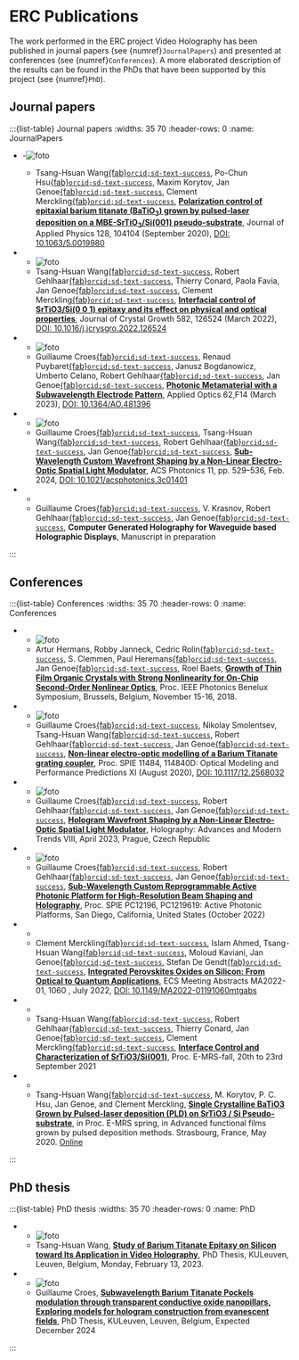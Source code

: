 # ERC Publications 

The work performed in the ERC project Video Holography has been published in journal papers (see {numref}`JournalPapers`) and presented at conferences (see {numref}`Conferences`). A more elaborated description of the results can be found in the PhDs that have been supported by this project (see {numref}`PhD`).


## Journal papers


:::{list-table} Journal papers
:widths: 35 70
:header-rows: 0
:name: JournalPapers

*  -![foto](./images/APL.bmp)
   - Tsang-Hsuan Wang[{fab}`orcid;sd-text-success`](http://orcid.org/0000-0002-7760-7500), 
Po-Chun Hsu[{fab}`orcid;sd-text-success`](http://orcid.org/0000-0003-0823-6088), 
Maxim Korytov, 
Jan Genoe[{fab}`orcid;sd-text-success`](http://orcid.org/0000-0002-4019-5979), 
Clement Merckling[{fab}`orcid;sd-text-success`](http://orcid.org/0000-0003-3084-2543), 
**[Polarization control of epitaxial barium titanate (BaTiO<sub>3</sub>) grown by pulsed-laser deposition on a MBE-SrTiO<sub>3</sub>/Si(001) pseudo-substrate](docs/Tsang2020Polarizationcontrol.pdf)**, 
Journal of Applied Physics 128, 104104 (September 2020), 
[DOI: 10.1063/5.0019980](http://dx.doi.org/10.1063/5.0019980)

*  - ![foto](./images/STO.png) 
   - Tsang-Hsuan Wang[{fab}`orcid;sd-text-success`](http://orcid.org/0000-0002-7760-7500), 
Robert Gehlhaar[{fab}`orcid;sd-text-success`](http://orcid.org/0000-0002-3038-9462), 
Thierry Conard, 
Paola Favia, 
Jan Genoe[{fab}`orcid;sd-text-success`](http://orcid.org/0000-0002-4019-5979), 
Clement Merckling[{fab}`orcid;sd-text-success`](http://orcid.org/0000-0003-3084-2543), 
**[Interfacial control of SrTiO3/Si(0 0 1) epitaxy and its effect on physical and optical properties](docs/Wang2022Interfacialcontrol.pdf)**, 
Journal of Crystal Growth 582, 126524 (March 2022), 
[DOI: 10.1016/j.jcrysgro.2022.126524](http://dx.doi.org/10.1016/j.jcrysgro.2022.126524)

*  - ![foto](./images/AO2023.jpg)
   - Guillaume Croes[{fab}`orcid;sd-text-success`](http://orcid.org/0000-0001-6168-9794), 
Renaud Puybaret[{fab}`orcid;sd-text-success`](http://orcid.org/0000-0002-4946-2658), 
Janusz Bogdanowicz, 
Umberto Celano, 
Robert Gehlhaar[{fab}`orcid;sd-text-success`](http://orcid.org/0000-0002-3038-9462), 
Jan Genoe[{fab}`orcid;sd-text-success`](http://orcid.org/0000-0002-4019-5979), 
**[Photonic Metamaterial with a Subwavelength Electrode Pattern](docs/PhotonicMetamaterial.pdf)**, 
Applied Optics 62,F14 (March 2023), 
[DOI: 10.1364/AO.481396](http://dx.doi.org/10.1364/AO.481396)

*  - ![foto](./images/TOCimage3.png)
   - Guillaume Croes[{fab}`orcid;sd-text-success`](http://orcid.org/0000-0001-6168-9794), 
Tsang-Hsuan Wang[{fab}`orcid;sd-text-success`](http://orcid.org/0000-0002-7760-7500), 
Robert Gehlhaar[{fab}`orcid;sd-text-success`](http://orcid.org/0000-0002-3038-9462), 
Jan Genoe[{fab}`orcid;sd-text-success`](http://orcid.org/0000-0002-4019-5979), 
**[Sub-Wavelength Custom Wavefront Shaping by a Non-Linear Electro-Optic Spatial Light Modulator](docs/Croes2024Subwavelength.pdf)**, 
ACS Photonics 11,  pp. 529–536, Feb. 2024,
[DOI: 10.1021/acsphotonics.3c01401](http://dx.doi.org/10.1021/acsphotonics.3c01401)

   
*  - 
   - Guillaume Croes[{fab}`orcid;sd-text-success`](http://orcid.org/0000-0001-6168-9794), 
   V. Krasnov, 
Robert Gehlhaar[{fab}`orcid;sd-text-success`](http://orcid.org/0000-0002-3038-9462), 
Jan Genoe[{fab}`orcid;sd-text-success`](http://orcid.org/0000-0002-4019-5979), 
**Computer Generated Holography for Waveguide based Holographic Displays**, 
Manuscript in preparation

:::


## Conferences

:::{list-table} Conferences
:widths: 35 70
:header-rows: 0
:name: Conferences

*  - ![foto](./images/SHG.png)
   - Artur Hermans,
Robby Janneck,
Cedric Rolin[{fab}`orcid;sd-text-success`](http://orcid.org/0000-0001-5542-8504),
S. Clemmen,
Paul Heremans[{fab}`orcid;sd-text-success`](http://orcid.org/0000-0003-2151-1718),
Jan Genoe[{fab}`orcid;sd-text-success`](http://orcid.org/0000-0002-4019-5979), 
Roel Baets,
**[Growth of Thin Film Organic Crystals with Strong Nonlinearity for On-Chip Second-Order Nonlinear Optics](docs/Paper_ArturHermans.pdf)**,
Proc. IEEE Photonics Benelux Symposium, Brussels, Belgium, November 15-16, 2018.

*  - ![foto](./images/Guillaume2020.png)
   - Guillaume Croes[{fab}`orcid;sd-text-success`](http://orcid.org/0000-0001-6168-9794),
Nikolay Smolentsev, 
Tsang-Hsuan Wang[{fab}`orcid;sd-text-success`](http://orcid.org/0000-0002-7760-7500), 
Robert Gehlhaar[{fab}`orcid;sd-text-success`](http://orcid.org/0000-0002-3038-9462),
Jan Genoe[{fab}`orcid;sd-text-success`](http://orcid.org/0000-0002-4019-5979), 
**[Non-linear electro-optic modelling of a Barium Titanate grating coupler](docs/XII1SPIE.pdf)**, 
Proc. SPIE 11484, 114840D: Optical Modeling and Performance Predictions XI (August 2020),
[DOI: 10.1117/12.2568032](http://dx.doi.org/10.1117/12.2568032)

*  - ![foto](./images/TocImage_2.png)
   - Guillaume Croes[{fab}`orcid;sd-text-success`](http://orcid.org/0000-0001-6168-9794),
Robert Gehlhaar[{fab}`orcid;sd-text-success`](http://orcid.org/0000-0002-3038-9462),
Jan Genoe[{fab}`orcid;sd-text-success`](http://orcid.org/0000-0002-4019-5979), 
**[Hologram Wavefront Shaping by a Non-Linear Electro-Optic Spatial Light Modulator](docs/Hologramwavefrontshaping_SPIEOptics.html)**,
Holography: Advances and Modern Trends VIII, April 2023, Prague, Czech Republic

*  - ![foto](./images/Guillaume2022.png)
   - Guillaume Croes[{fab}`orcid;sd-text-success`](http://orcid.org/0000-0001-6168-9794),
Robert Gehlhaar[{fab}`orcid;sd-text-success`](http://orcid.org/0000-0002-3038-9462),
Jan Genoe[{fab}`orcid;sd-text-success`](http://orcid.org/0000-0002-4019-5979), 
**[Sub-Wavelength Custom Reprogrammable Active Photonic Platform for High-Resolution Beam Shaping and Holography](docs/Sub-wavelengthcustomreprogrammable.pdf)**,
Proc. SPIE PC12196, PC1219619: Active Photonic Platforms, San Diego, California, United States (October 2022)

*  - 
   - Clement Merckling[{fab}`orcid;sd-text-success`](http://orcid.org/0000-0003-3084-2543), 
Islam Ahmed, 
Tsang-Hsuan Wang[{fab}`orcid;sd-text-success`](http://orcid.org/0000-0002-7760-7500), 
Moloud Kaviani, 
Jan Genoe[{fab}`orcid;sd-text-success`](http://orcid.org/0000-0002-4019-5979), 
Stefan De Gendt[{fab}`orcid;sd-text-success`](http://orcid.org/0000-0003-3775-3578), 
**[Integrated Perovskites Oxides on Silicon: From Optical to Quantum Applications](docs/ECS_Merckling_invited.pdf)**,
ECS Meeting Abstracts MA2022-01, 1060 , July 2022, 
[DOI: 10.1149/MA2022-01191060mtgabs](http://dx.doi.org/10.1149/MA2022-01191060mtgabs)

*  - 
   - Tsang-Hsuan Wang[{fab}`orcid;sd-text-success`](http://orcid.org/0000-0002-7760-7500), 
Robert Gehlhaar[{fab}`orcid;sd-text-success`](http://orcid.org/0000-0002-3038-9462),
Thierry Conard,
Jan Genoe[{fab}`orcid;sd-text-success`](http://orcid.org/0000-0002-4019-5979), 
Clement Merckling[{fab}`orcid;sd-text-success`](http://orcid.org/0000-0003-3084-2543),
**[Interface Control and Characterization of SrTiO3/Si(001)](docs/EMRS2020Spring_Abstract_Tsang.pdf)**,
Proc. E-MRS-fall, 20th to 23rd September 2021

*  - 
   - Tsang-Hsuan Wang[{fab}`orcid;sd-text-success`](http://orcid.org/0000-0002-7760-7500),
M. Korytov,
P. C. Hsu,
Jan Genoe, and
Clement Merckling,
**[Single Crystalline BaTiO3 Grown by Pulsed-laser deposition (PLD) on SrTiO3 / Si Pseudo-substrate](docs/EMRS2020Spring_Abstract_Tsang.pdf)**,
 in Proc. E-MRS  spring, in Advanced functional films grown by pulsed deposition methods. Strasbourg, France, May 2020. [Online](https://www.european-mrs.com/advanced-functional-films-grown-pulsed-deposition-methods-emrs)

:::

## PhD thesis

:::{list-table} PhD thesis
:widths: 35 70
:header-rows: 0
:name: PhD

*  - ![foto](./images/phd.png)
   - Tsang-Hsuan Wang,
     **[Study of Barium Titanate Epitaxy on Silicon toward Its Application in Video Holography](docs/thesisTsang.pdf)**,
     PhD Thesis, KULeuven, Leuven, Belgium, Monday, February 13, 2023.

*  - ![foto](./images/phd.png)
   - Guillaume Croes,
     **[Subwavelength Barium Titanate Pockels modulation through transparent conductive oxide nanopillars, Exploring models for hologram construction from evanescent fields](docs/thesisCroes.pdf)**,
      PhD Thesis, KULeuven, Leuven, Belgium, Expected December 2024
   
:::